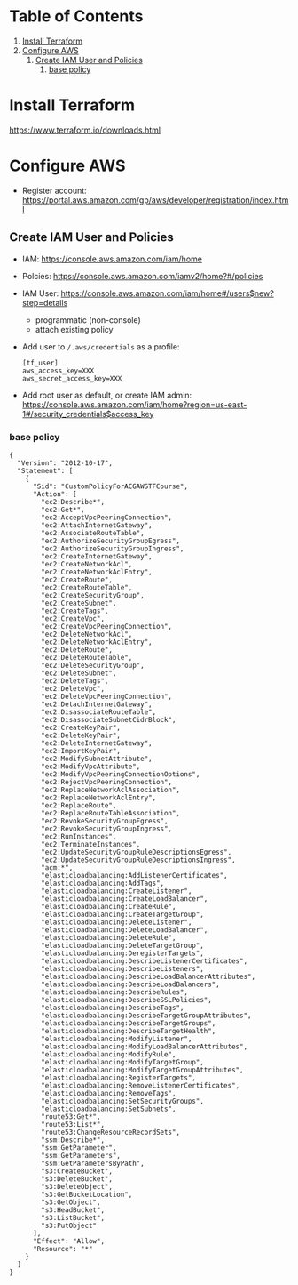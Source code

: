 
# Table of Contents

1.  [Install Terraform](#orgdfe9e06)
2.  [Configure AWS](#orgc279191)
    1.  [Create IAM User and Policies](#org02f4bb6)
        1.  [base policy](#orgfc00e47)



<a id="orgdfe9e06"></a>

# Install Terraform

<https://www.terraform.io/downloads.html>


<a id="orgc279191"></a>

# Configure AWS

-   Register account: <https://portal.aws.amazon.com/gp/aws/developer/registration/index.html>


<a id="org02f4bb6"></a>

## Create IAM User and Policies

-   IAM: <https://console.aws.amazon.com/iam/home>
-   Polcies: <https://console.aws.amazon.com/iamv2/home?#/policies>
-   IAM User: <https://console.aws.amazon.com/iam/home#/users$new?step=details>
    -   programmatic (non-console)
    -   attach existing policy
-   Add user to `/.aws/credentials` as a profile:
    
        [tf_user]
        aws_access_key=XXX
        aws_secret_access_key=XXX
-   Add root user as default, or create IAM admin:
    <https://console.aws.amazon.com/iam/home?region=us-east-1#/security_credentials$access_key>


<a id="orgfc00e47"></a>

### base policy

    {
      "Version": "2012-10-17",
      "Statement": [
        {
          "Sid": "CustomPolicyForACGAWSTFCourse",
          "Action": [
            "ec2:Describe*",
            "ec2:Get*",
            "ec2:AcceptVpcPeeringConnection",
            "ec2:AttachInternetGateway",
            "ec2:AssociateRouteTable",
            "ec2:AuthorizeSecurityGroupEgress",
            "ec2:AuthorizeSecurityGroupIngress",
            "ec2:CreateInternetGateway",
            "ec2:CreateNetworkAcl",
            "ec2:CreateNetworkAclEntry",
            "ec2:CreateRoute",
            "ec2:CreateRouteTable",
            "ec2:CreateSecurityGroup",
            "ec2:CreateSubnet",
            "ec2:CreateTags",
            "ec2:CreateVpc",
            "ec2:CreateVpcPeeringConnection",
            "ec2:DeleteNetworkAcl",
            "ec2:DeleteNetworkAclEntry",
            "ec2:DeleteRoute",
            "ec2:DeleteRouteTable",
            "ec2:DeleteSecurityGroup",
            "ec2:DeleteSubnet",
            "ec2:DeleteTags",
            "ec2:DeleteVpc",
            "ec2:DeleteVpcPeeringConnection",
            "ec2:DetachInternetGateway",
            "ec2:DisassociateRouteTable",
            "ec2:DisassociateSubnetCidrBlock",
            "ec2:CreateKeyPair",
            "ec2:DeleteKeyPair",
            "ec2:DeleteInternetGateway",
            "ec2:ImportKeyPair",
            "ec2:ModifySubnetAttribute",
            "ec2:ModifyVpcAttribute",
            "ec2:ModifyVpcPeeringConnectionOptions",
            "ec2:RejectVpcPeeringConnection",
            "ec2:ReplaceNetworkAclAssociation",
            "ec2:ReplaceNetworkAclEntry",
            "ec2:ReplaceRoute",
            "ec2:ReplaceRouteTableAssociation",
            "ec2:RevokeSecurityGroupEgress",
            "ec2:RevokeSecurityGroupIngress",
            "ec2:RunInstances",
            "ec2:TerminateInstances",
            "ec2:UpdateSecurityGroupRuleDescriptionsEgress",
            "ec2:UpdateSecurityGroupRuleDescriptionsIngress",
            "acm:*",
            "elasticloadbalancing:AddListenerCertificates",
            "elasticloadbalancing:AddTags",
            "elasticloadbalancing:CreateListener",
            "elasticloadbalancing:CreateLoadBalancer",
            "elasticloadbalancing:CreateRule",
            "elasticloadbalancing:CreateTargetGroup",
            "elasticloadbalancing:DeleteListener",
            "elasticloadbalancing:DeleteLoadBalancer",
            "elasticloadbalancing:DeleteRule",
            "elasticloadbalancing:DeleteTargetGroup",
            "elasticloadbalancing:DeregisterTargets",
            "elasticloadbalancing:DescribeListenerCertificates",
            "elasticloadbalancing:DescribeListeners",
            "elasticloadbalancing:DescribeLoadBalancerAttributes",
            "elasticloadbalancing:DescribeLoadBalancers",
            "elasticloadbalancing:DescribeRules",
            "elasticloadbalancing:DescribeSSLPolicies",
            "elasticloadbalancing:DescribeTags",
            "elasticloadbalancing:DescribeTargetGroupAttributes",
            "elasticloadbalancing:DescribeTargetGroups",
            "elasticloadbalancing:DescribeTargetHealth",
            "elasticloadbalancing:ModifyListener",
            "elasticloadbalancing:ModifyLoadBalancerAttributes",
            "elasticloadbalancing:ModifyRule",
            "elasticloadbalancing:ModifyTargetGroup",
            "elasticloadbalancing:ModifyTargetGroupAttributes",
            "elasticloadbalancing:RegisterTargets",
            "elasticloadbalancing:RemoveListenerCertificates",
            "elasticloadbalancing:RemoveTags",
            "elasticloadbalancing:SetSecurityGroups",
            "elasticloadbalancing:SetSubnets",
            "route53:Get*",
            "route53:List*",
            "route53:ChangeResourceRecordSets",
            "ssm:Describe*",
            "ssm:GetParameter",
            "ssm:GetParameters",
            "ssm:GetParametersByPath",
            "s3:CreateBucket",
            "s3:DeleteBucket",
            "s3:DeleteObject",
            "s3:GetBucketLocation",
            "s3:GetObject",
            "s3:HeadBucket",
            "s3:ListBucket",
            "s3:PutObject"
          ],
          "Effect": "Allow",
          "Resource": "*"
        }
      ]
    }

